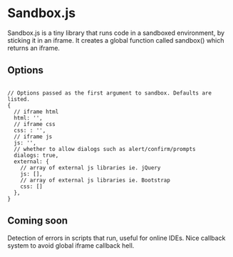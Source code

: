 # Sandbox.js

Sandbox.js is a tiny library that runs code in a sandboxed environment, by sticking it in an iframe. It creates a global function called sandbox() which returns an iframe.

## Options
```

// Options passed as the first argument to sandbox. Defaults are listed.
{
  // iframe html
  html: '',
  // iframe css
  css: : '',
  // iframe js
  js: '',
  // whether to allow dialogs such as alert/confirm/prompts
  dialogs: true,
  external: {
    // array of external js libraries ie. jQuery
    js: [],
    // array of external js libraries ie. Bootstrap
    css: []
  },
}
```

## Coming soon

Detection of errors in scripts that run, useful for online IDEs.
Nice callback system to avoid global iframe callback hell.
